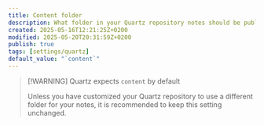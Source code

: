 ```yaml
---
title: Content folder
description: What folder in your Quartz repository notes should be published to.
created: 2025-05-16T12:21:25Z+0200
modified: 2025-05-20T20:31:59Z+0200
publish: true
tags: [settings/quartz]
default_value: "`content`"
---
```


> [!WARNING] Quartz expects `content` by default
>
> Unless you have customized your Quartz repository to use a different folder for your notes, it is recommended to keep this setting unchanged.
